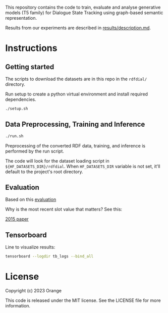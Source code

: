 
This repository contains the code to train, evaluate and analyse generative
models (T5 family) for Dialogue State Tracking using graph-based semantic
representation.

Results from our experiments are described in [results/description.md](results/description.md).

# Instructions


## Getting started

The scripts to download the datasets are in this repo in the `rdfdial/` directory.

Run setup to create a python virtual environment and install required dependencies.

```bash
./setup.sh
```

## Data Preprocessing, Training and Inference

```bash
./run.sh
```

Preprocessing of the converted RDF data, training, and inference is performed by the run script.

The code will look for the dataset loading script in `${HF_DATASETS_DIR}/rdfdial`.
When `HF_DATASETS_DIR` variable is not set, it'll default to the project's root directory.

## Evaluation

Based on this [evaluation](https://github.com/Tomiinek/MultiWOZ_Evaluation/blob/master/mwzeval/metrics.py)

Why is the most recent slot value that matters? See this:

[2015 paper](https://static.googleusercontent.com/media/research.google.com/fr//pubs/archive/44018.pdf)

## Tensorboard

Line to visualize results:
```bash
tensorboard --logdir tb_logs --bind_all
```

# License

Copyright (c) 2023 Orange

This code is released under the MIT license. See the LICENSE file for more information.
